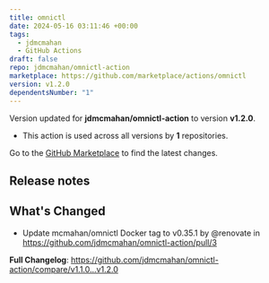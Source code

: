 ```yaml
---
title: omnictl
date: 2024-05-16 03:11:46 +00:00
tags:
  - jdmcmahan
  - GitHub Actions
draft: false
repo: jdmcmahan/omnictl-action
marketplace: https://github.com/marketplace/actions/omnictl
version: v1.2.0
dependentsNumber: "1"
---
```



Version updated for **jdmcmahan/omnictl-action** to version **v1.2.0**.
- This action is used across all versions by **1** repositories.

Go to the [GitHub Marketplace](https://github.com/marketplace/actions/omnictl) to find the latest changes.

## Release notes

## What's Changed
* Update mcmahan/omnictl Docker tag to v0.35.1 by @renovate in https://github.com/jdmcmahan/omnictl-action/pull/3


**Full Changelog**: https://github.com/jdmcmahan/omnictl-action/compare/v1.1.0...v1.2.0
